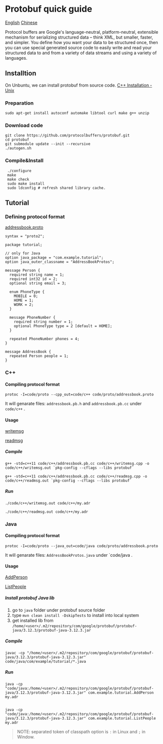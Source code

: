 # Protobuf quick guide

[English](./README.md) [Chinese](README_zh.md)

Protocol buffers are Google's language-neutral, platform-neutral, extensible mechanism for serializing structured data – think XML, but smaller, faster, and simpler. You define how you want your data to be structured once, then you can use special generated source code to easily write and read your structured data to and from a variety of data streams and using a variety of languages. 

## Installtion

On Unbuntu, we can install protobuf from source code. [C++ Installation - Unix](https://github.com/protocolbuffers/protobuf/tree/master/src)

### Preparation

```shell
sudo apt-get install autoconf automake libtool curl make g++ unzip
```

### Download code

```shell
git clone https://github.com/protocolbuffers/protobuf.git
cd protobuf
git submodule update --init --recursive
./autogen.sh
```

### Compile&Install

```shell
 ./configure
 make
 make check
 sudo make install
 sudo ldconfig # refresh shared library cache.
```

## Tutorial

### Defining protocol format

[addressbook.proto](https://github.com/daileyet/protobuf_guide/blob/master/code/proto/addressbook.proto)

```
syntax = "proto2";

package tutorial;

// only for Java
option java_package = "com.example.tutorial";
option java_outer_classname = "AddressBookProtos";

message Person {
  required string name = 1;
  required int32 id = 2;
  optional string email = 3;

  enum PhoneType {
    MOBILE = 0;
    HOME = 1;
    WORK = 2;
  }

  message PhoneNumber {
    required string number = 1;
    optional PhoneType type = 2 [default = HOME];
  }

  repeated PhoneNumber phones = 4;
}

message AddressBook {
  repeated Person people = 1;
}
```

### C++

#### Compiling protocol format

```shell
protoc -I=code/proto --cpp_out=code/c++ code/proto/addressbook.proto
```

It will genarate files: `addressbook.pb.h` and `addressbook.pb.cc` under `code/c++` .

#### Usage

[writemsg](https://github.com/daileyet/protobuf_guide/blob/master/code/c%2B%2B/writemsg.cpp)

[readmsg](https://github.com/daileyet/protobuf_guide/blob/master/code/c%2B%2B/readmsg.cpp)

##### Compile

```shell
g++ -std=c++11 code/c++/addressbook.pb.cc code/c++/writemsg.cpp -o code/c++/writemsg.out `pkg-config --cflags --libs protobuf`
```

```shell
g++ -std=c++11 code/c++/addressbook.pb.cc code/c++/readmsg.cpp -o code/c++/readmsg.out `pkg-config --cflags --libs protobuf`
```

##### Run

```shell
./code/c++/writemsg.out code/c++/my.adr

./code/c++/readmsg.out code/c++/my.adr
```


### Java

#### Compiling protocol format

```shell
protoc -I=code/proto --java_out=code/java code/proto/addressbook.proto
```

It will genarate files: `AddressBookProtos.java` under `code/java .

#### Usage

[AddPerson](code/java/AddPerson.java)

[ListPeople](code/java/ListPeople.java)

##### Install protobuf Java lib

1. go to `java` folder under protobuf source folder
2. type `mvn clean install -DskipTests` to install into local system
3. get installed lib from `/home/<user>/.m2/repository/com/google/protobuf/protobuf-java/3.12.3/protobuf-java-3.12.3.jar`

##### Compile

```shell
javac -cp "/home/<user>/.m2/repository/com/google/protobuf/protobuf-java/3.12.3/protobuf-java-3.12.3.jar" code/java/com/example/tutorial/*.java
```

##### Run

```shell
java -cp "code/java:/home/<user>/.m2/repository/com/google/protobuf/protobuf-java/3.12.3/protobuf-java-3.12.3.jar" com.example.tutorial.AddPerson my.adr


java -cp "code/java:/home/<user>/.m2/repository/com/google/protobuf/protobuf-java/3.12.3/protobuf-java-3.12.3.jar" com.example.tutorial.ListPeople my.adr
```

> NOTE: separated token of classpath option is `:` in Linux and `;` in Window.